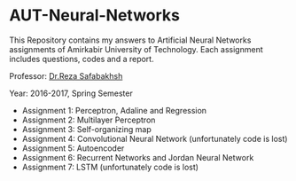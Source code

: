 # AUT-Neural-Networks
This Repository contains my answers to Artificial Neural Networks assignments of Amirkabir University of Technology. Each assignment includes questions, codes and a report.

Professor: [Dr.Reza Safabakhsh](https://old.aut.ac.ir/official/main.asp?uid=safa)

Year: 2016-2017, Spring Semester

- Assignment 1: Perceptron, Adaline and Regression
- Assignment 2: Multilayer Perceptron
- Assignment 3: Self-organizing map
- Assignment 4: Convolutional Neural Network (unfortunately code is lost)
- Assignment 5: Autoencoder
- Assignment 6: Recurrent Networks and Jordan Neural Network
- Assignment 7: LSTM (unfortunately code is lost)
